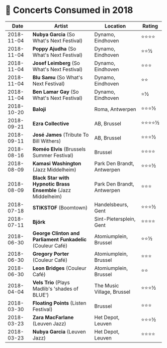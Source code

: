 # 🎤 Concerts Consumed in 2018

| Date | Artist | Location | Rating |
| --- | --- | --- | --- |
| 2018-11-04 | **Nubya Garcia** (So What's Next Festival) | Dynamo, Eindhoven | ⭐️⭐️⭐️⭐️ |
| 2018-11-04 | **Poppy Ajudha** (So What's Next Festival) | Dynamo, Eindhoven | ⭐️⭐️½ |
| 2018-11-04 | **Josef Leimberg** (So What's Next Festival) | Dynamo, Eindhoven | ⭐️⭐️⭐️ |
| 2018-11-04 | **Blu Samu** (So What's Next Festival) | Dynamo, Eindhoven | ⭐️⭐️ |
| 2018-11-04 | **Ben Lamar Gay** (So What's Next Festival) | Dynamo, Eindhoven | ⭐️½ |
| 2018-10-20 | **Baloji** | Roma, Antwerpen | ⭐️⭐️⭐️½ |
| 2018-09-21 | **Ezra Collective** | AB, Brussel | ⭐️⭐️⭐️⭐️½ |
| 2018-09-11 | **José James** (Tribute To Bill Withers) | AB, Brussel | ⭐️⭐️⭐️½ |
| 2018-08-16 | **Roméo Elvis** (Brussels Summer Festival) | Brussel | ⭐️⭐️⭐️⭐️ |
| 2018-08-09 | **Kamasi Washington** (Jazz Middelheim) | Park Den Brandt, Antwerpen | ⭐️⭐️⭐️½ |
| 2018-08-09 | **Black Star with Hypnotic Brass Ensemble** (Jazz Middelheim) | Park Den Brandt, Antwerpen | ⭐️⭐️⭐️ |
| 2018-07-18 | **STIKSTOF** (Boomtown) | Handelsbeurs, Gent | ⭐️⭐️⭐️½ |
| 2018-07-11 | **Björk** | Sint-Pietersplein, Gent | ⭐️⭐️⭐️⭐️ |
| 2018-06-30 | **George Clinton and Parliament Funkadelic** (Couleur Café) | Atomiumplein, Brussel | ⭐️⭐️½ |
| 2018-06-30 | **Gregory Porter** (Couleur Café) | Atomiumplein, Brussel | ⭐️⭐️⭐️ |
| 2018-06-30 | **Leon Bridges** (Couleur Café) | Atomiumplein, Brussel | ⭐️⭐️ |
| 2018-04-04 | **Vels Trio** (Plays Madlib's 'shades of BLUE') | The Music Village, Brussel | ⭐️⭐️⭐️½ |
| 2018-03-30 | **Floating Points** (Listen Festival) | Brussel | ⭐️⭐️⭐️ |
| 2018-03-23 | **Zara MacFarlane** (Leuven Jazz) | Het Depot, Leuven | ⭐️⭐️⭐️½ |
| 2018-03-23 | **Nubya Garcia** (Leuven Jazz) | Het Depot, Leuven | ⭐️⭐️⭐️⭐️ |

